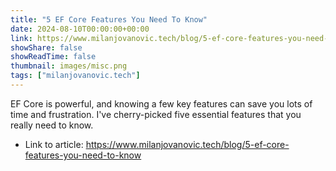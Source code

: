 ```yaml
---
title: "5 EF Core Features You Need To Know"
date: 2024-08-10T00:00:00+00:00
link: https://www.milanjovanovic.tech/blog/5-ef-core-features-you-need-to-know
showShare: false
showReadTime: false
thumbnail: images/misc.png
tags: ["milanjovanovic.tech"]
---
```

EF Core is powerful, and knowing a few key features can save you lots of time and frustration. I've cherry-picked five essential features that you really need to know.

- Link to article: https://www.milanjovanovic.tech/blog/5-ef-core-features-you-need-to-know